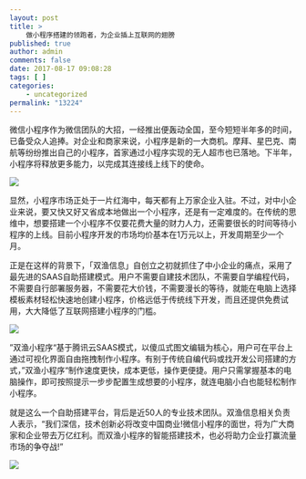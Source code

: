 ```yaml
---
layout: post
title: >
    做小程序搭建的领跑者，为企业插上互联网的翅膀
published: true
author: admin
comments: false
date: 2017-08-17 09:08:28
tags: [ ]
categories:
    - uncategorized
permalink: "13224"
---
```

微信小程序作为微信团队的大招，一经推出便轰动全国，至今短短半年多的时间，已备受众人追捧。对企业和商家来说，小程序是新的一大商机。摩拜、星巴克、南航等纷纷推出自己的小程序，首家通过小程序实现的无人超市也已落地。下半年，小程序将释放更多能力，以完成其连接线上线下的使命。

![][1]

显然，小程序市场正处于一片红海中，每天都有上万家企业入驻。不过，对中小企业来说，要又快又好又省成本地做出一个小程序，还是有一定难度的。在传统的思维中，想要搭建一个小程序不仅要花费大量的财力人力，还需要很长的时间等待小程序的上线。目前小程序开发的市场均价基本在1万元以上，开发周期至少一个月。

正是在这样的背景下，「双渔信息」自创立之初就抓住了中小企业的痛点，采用了最先进的SAAS自助搭建模式。用户不需要自建技术团队，不需要自学编程代码，不需要自行部署服务器，不需要花大价钱，不需要漫长的等待，就能在电脑上选择模板素材轻松快速地创建小程序，价格远低于传统线下开发，而且还提供免费试用，大大降低了互联网搭建小程序的门槛。

![][2]

”双渔小程序“基于腾讯云SAAS模式，以傻瓜式图文编辑为核心，用户可在平台上通过可视化界面自由拖拽制作小程序。有别于传统自编代码或找开发公司搭建的方式，”双渔小程序“制作速度更快，成本更低，操作更便捷。用户只需掌握基本的电脑操作，即可按照提示一步步配置生成想要的小程序，就连电脑小白也能轻松制作小程序。

就是这么一个自助搭建平台，背后是近50人的专业技术团队。双渔信息相关负责人表示，“我们深信，技术创新必将改变中国商业!微信小程序的面世，将为广大商家和企业带去万亿红利。而双渔小程序的智能搭建技术，也必将助力企业打赢流量市场的争夺战!”

![][3]

 [1]: http://yongz.com/yz/wp-content/uploads/2017/08/06821be075b10ed7935a1bdb9c4cd4b0.jpg
 [2]: http://yongz.com/yz/wp-content/uploads/2017/08/348a90d07a877701beeaa411ad77761b.jpg
 [3]: http://yongz.com/yz/wp-content/uploads/2017/08/4ae3daabccbffb8da3fe34643c035096.jpg